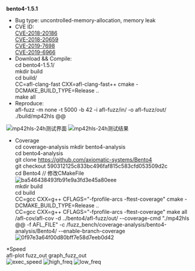 **bento4-1.5.1**
* Bug type: uncontrolled-memory-allocation, memory leak    
* CVE ID:    
[CVE-2018-20186](https://cve.mitre.org/cgi-bin/cvename.cgi?name=CVE-2018-20186)     
[CVE-2018-20659](https://cve.mitre.org/cgi-bin/cvename.cgi?name=CVE-2018-20659)    
[CVE-2019-7698](https://cve.mitre.org/cgi-bin/cvename.cgi?name=CVE-2019-7698)    
[CVE-2019-6966](https://cve.mitre.org/cgi-bin/cvename.cgi?name=CVE-2019-6966)    
* Download && Compile:    
cd bento4-1.5.1/    
mkdir build    
cd build/    
CC=afl-clang-fast CXX=afl-clang-fast++ cmake -DCMAKE_BUILD_TYPE=Release ..    
make all
* Reproduce:    
afl-fuzz -m none -t 5000 -b 42 -i afl-fuzz/in/ -o afl-fuzz/out/ ./build/mp42hls @@    

![mp42hls-24h测试界面](https://user-images.githubusercontent.com/76025773/221110896-0829ceea-9c56-463d-996e-3542960f0622.png)
![mp42hls-24h测试结果](https://user-images.githubusercontent.com/76025773/221110907-c9ee7ef1-3480-4943-a77c-fde60f9e452a.png)

* Coverage      
cd coverage-analysis
mkdir bento4-analysis          
cd bento4-analysis       
git clone https://github.com/axiomatic-systems/Bento4           
git checkout 590312125c833bc496faf815c583cfd053509d2c             
cd Bento4
// 修改CMakeFile        
![ba546438493fb91e9a3fd3e45a80eee](https://user-images.githubusercontent.com/76025773/221110604-e7a22ea1-e4a3-4790-a7f8-1d8c203c5a30.png)               
mkdir build         
cd build        
CC=gcc CXX=g++ CFLAGS="-fprofile-arcs -ftest-coverage"  cmake -DCMAKE_BUILD_TYPE=Release ..                      
CC=gcc CXX=g++ CFLAGS="-fprofile-arcs -ftest-coverage" make all              
/afl-cov/afl-cov -d ../bento4/afl-fuzz/out/  --coverage-cmd "./mp42hls @@ -f AFL_FILE" -c /fuzz_bench/coverage-analysis/bento4-analysis/Bento4/ --enable-branch-coverage              
![0f97e3a64f00d80bff7e58d7eeb0d42](https://user-images.githubusercontent.com/76025773/221111126-8d769089-1096-4ec8-bb79-e75a216f4a80.png)

*Speed            
afl-plot fuzz_out graph_fuzz_out               
![exec_speed](https://user-images.githubusercontent.com/76025773/221187635-f9717d04-43e6-422e-bc27-789fee238c33.png)
![high_freq](https://user-images.githubusercontent.com/76025773/221187647-9d536ef2-b6fa-49bc-9345-1e5deec60ec2.png)
![low_freq](https://user-images.githubusercontent.com/76025773/221187660-363f7a19-92aa-412e-8f32-0a64961ed516.png)
